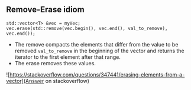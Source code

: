 ## Remove-Erase idiom

    std::vector<T> &vec = myVec;
    vec.erase(std::remove(vec.begin(), vec.end(), val_to_remove), vec.end());

- The remove compacts the elements that differ from the value to be removed
    ```val_to_remove``` in the beginning of the vector and returns 
    the iterator to the first element after that range.
- The erase removes these values.

![https://stackoverflow.com/questions/347441/erasing-elements-from-a-vector](Answer on stackoverflow)
